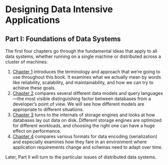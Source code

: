 # Designing Data Intensive Applications
## Part I: Foundations of Data Systems

The first four chapters go through the fundamental ideas that apply to all data systems, whether running on a single
machine or distributed across a cluster of machines:

1. [Chapter 1](chapter_1.md) introduces the terminology and approach that we’re going to use throughout this book. It examines what we
   actually mean by words like reliability, scalability, and maintainability, and how we can try to achieve these goals.
2. [Chapter 2](chapter_2.md) compares several different data models and query languages—the most visible distinguishing factor between
   databases from a developer’s point of view. We will see how different models are appropriate to different situations.
3. [Chapter 3](chapter_3.md) turns to the internals of storage engines and looks at how databases lay out data on disk. Different
   storage engines are optimized for different workloads, and choosing the right one can have a huge effect on
   performance.
4. [Chapter 4](chapter_4.md) compares various formats for data encoding (serialization) and especially examines how they fare in an
   environment where application requirements change and schemas need to adapt over time.

Later, Part II will turn to the particular issues of distributed data systems.

